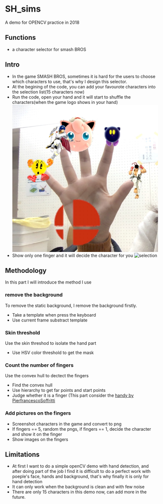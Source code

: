 # SH_sims
A demo for OPENCV practice in 2018
## Functions
* a character selector for smash BROS

## Intro
* In the game SMASH BROS, sometimes it is hard for the users to choose which characters to use, that's why I design this selector.
* At the begining of the code, you can add your favourote characters into the selection list(15 characters now)
* Run the code, open your hand and it will start to shuffle the characters(when the game logo shows in your hand)
![open hand](slides/open_hand.jpg)
* Show only one finger and it will decide the character for you
![selection](slides/select)


## Methodology
In this part I will introduce the method I use
### remove the background
To remove the static background, I remove the background firstly.
* Take a template when press the keyboard
* Use current frame substract template

### Skin threshold
Use the skin threshod to isolate the hand part
* Use HSV color threshold to get the mask

### Count the number of fingers
Use the convex hull to dectect the fingers
* Find the convex hull
* Use hierarchy to get far points and start points
* Judge whether it is a finger
(This part consider the [handy by PierfrancescoSoffritti](https://github.com/PierfrancescoSoffritti/handy)


### Add pictures on the fingers
* Screenshot characters in the game and convert to png
* If fingers == 5, random the pngs, if fingers == 1, decide the character and show it on the finger
* Show images on the fingers


## Limitations
* At first I want to do a simple openCV demo with hand detection, and after doing part of the job I find it is difficult to do a perfect work with poeple's face, hands and background, that's why finally it is only for hand detection
* It can only work when the background is clean and with few noise
* There are only 15 characters in this demo now, can add more in the future.